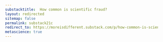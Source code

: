 ```yaml
---
substacktitle:  How common is scientific fraud?
layout: redirected
sitemap: false
permalink: substack21c
redirect_to: https://moreisdifferent.substack.com/p/how-common-is-scientific-fraud
metascience: true
---
```

